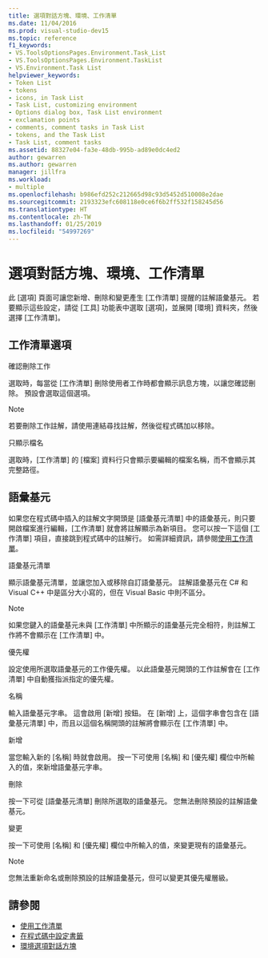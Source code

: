 ```yaml
---
title: 選項對話方塊、環境、工作清單
ms.date: 11/04/2016
ms.prod: visual-studio-dev15
ms.topic: reference
f1_keywords:
- VS.ToolsOptionsPages.Environment.Task_List
- VS.ToolsOptionsPages.Environment.TaskList
- VS.Environment.Task List
helpviewer_keywords:
- Token List
- tokens
- icons, in Task List
- Task List, customizing environment
- Options dialog box, Task List environment
- exclamation points
- comments, comment tasks in Task List
- tokens, and the Task List
- Task List, comment tasks
ms.assetid: 88327e04-fa3e-48db-995b-ad89e0dc4ed2
author: gewarren
ms.author: gewarren
manager: jillfra
ms.workload:
- multiple
ms.openlocfilehash: b986efd252c212665d98c93d5452d510008e2dae
ms.sourcegitcommit: 2193323efc608118e0ce6f6b2ff532f158245d56
ms.translationtype: HT
ms.contentlocale: zh-TW
ms.lasthandoff: 01/25/2019
ms.locfileid: "54997269"
---
```

# <a name="task-list-environment-options-dialog-box"></a>選項對話方塊、環境、工作清單

此 [選項] 頁面可讓您新增、刪除和變更產生 [工作清單] 提醒的註解語彙基元。 若要顯示這些設定，請從 [工具] 功能表中選取 [選項]，並展開 [環境] 資料夾，然後選擇 [工作清單]。

## <a name="task-list-options"></a>工作清單選項
 確認刪除工作

 選取時，每當從 [工作清單] 刪除使用者工作時都會顯示訊息方塊，以讓您確認刪除。 預設會選取這個選項。

> [!NOTE]
> 若要刪除工作註解，請使用連結尋找註解，然後從程式碼加以移除。


 只顯示檔名

 選取時，[工作清單] 的 [檔案] 資料行只會顯示要編輯的檔案名稱，而不會顯示其完整路徑。

## <a name="tokens"></a>語彙基元
 如果您在程式碼中插入的註解文字開頭是 [語彙基元清單] 中的語彙基元，則只要開啟檔案進行編輯，[工作清單] 就會將註解顯示為新項目。 您可以按一下這個 [工作清單] 項目，直接跳到程式碼中的註解行。 如需詳細資訊，請參閱[使用工作清單](../../ide/using-the-task-list.md)。

 語彙基元清單

 顯示語彙基元清單，並讓您加入或移除自訂語彙基元。 註解語彙基元在 C# 和 Visual C++ 中是區分大小寫的，但在 Visual Basic 中則不區分。

> [!NOTE]
> 如果您鍵入的語彙基元未與 [工作清單] 中所顯示的語彙基元完全相符，則註解工作將不會顯示在 [工作清單] 中。


 優先權

 設定使用所選取語彙基元的工作優先權。 以此語彙基元開頭的工作註解會在 [工作清單] 中自動獲指派指定的優先權。

 名稱

 輸入語彙基元字串。 這會啟用 [新增] 按鈕。 在 [新增] 上，這個字串會包含在 [語彙基元清單] 中，而且以這個名稱開頭的註解將會顯示在 [工作清單] 中。

 新增

 當您輸入新的 [名稱] 時就會啟用。 按一下可使用 [名稱] 和 [優先權] 欄位中所輸入的值，來新增語彙基元字串。

 刪除

 按一下可從 [語彙基元清單] 刪除所選取的語彙基元。 您無法刪除預設的註解語彙基元。

 變更

 按一下可使用 [名稱] 和 [優先權] 欄位中所輸入的值，來變更現有的語彙基元。

> [!NOTE]
> 您無法重新命名或刪除預設的註解語彙基元，但可以變更其優先權層級。


## <a name="see-also"></a>請參閱

- [使用工作清單](../../ide/using-the-task-list.md)
- [在程式碼中設定書籤](../../ide/setting-bookmarks-in-code.md)
- [環境選項對話方塊](../../ide/reference/environment-options-dialog-box.md)